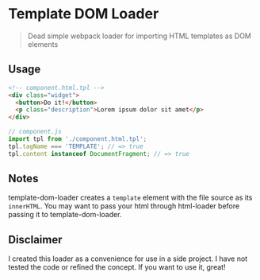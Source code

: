 # Template DOM Loader
> Dead simple webpack loader for importing HTML templates as DOM elements

## Usage
```html
<!-- component.html.tpl -->
<div class="widget">
  <button>Do it!</button>
  <p class="description">Lorem ipsum dolor sit amet</p>
</div>
```
```javascript
// component.js
import tpl from './component.html.tpl';
tpl.tagName === 'TEMPLATE'; // => true
tpl.content instanceof DocumentFragment; // => true
```

## Notes
template-dom-loader creates a `template` element with the file source as its `innerHTML`. You may want to pass your html through html-loader before passing it to template-dom-loader.

## Disclaimer
I created this loader as a convenience for use in a side project. I have not tested the code or refined the concept. If you want to use it, great!
